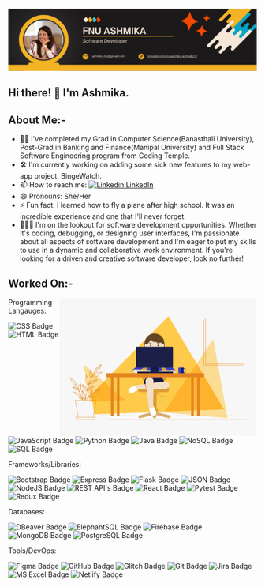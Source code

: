 ![alt text](https://github.com/FnuAshmika/FnuAshmika/blob/main/Fnu%20Ashmika%20(1).png)

## Hi there! :wave: I'm Ashmika.

## About Me:-
  
- 👩‍🎓 I've completed my Grad in Computer Science(Banasthali University), Post-Grad in Banking and Finance(Manipal University) and Full Stack Software Engineering program from Coding Temple.
- 🛠️ I'm currently working on adding some sick new features to my web-app project, BingeWatch.
- 📫 How to reach me: [![Linkedin](https://i.stack.imgur.com/gVE0j.png) LinkedIn](https://www.linkedin.com/in/ashmika-a351a627/)
- 😄 Pronouns: She/Her
-  ⚡ Fun fact: I learned how to fly a plane after high school. It was an incredible experience and one that I'll never forget.
- 👩🏻‍💻 I'm on the lookout for software development opportunities. Whether it's coding, debugging, or designing user interfaces, I'm passionate about all aspects of software development and I'm eager to put my skills to use in a dynamic and collaborative work environment. If you're looking for a driven and creative software developer, look no further!

## Worked On:-

<img align='right' src="https://github.com/FnuAshmika/FnuAshmika/blob/main/coder.gif" alt="coder" style="width: 400px; height: 280px;">

Programming Langauges: 

![CSS Badge](https://img.shields.io/badge/CSS-1572B6?style=for-the-badge&logo=css3&logoColor=white) ![HTML Badge](https://img.shields.io/badge/HTML-E34F26?style=for-the-badge&logo=html5&logoColor=white) ![JavaScript Badge](https://img.shields.io/badge/JavaScript-F7DF1E?style=for-the-badge&logo=javascript&logoColor=black) ![Python Badge](https://img.shields.io/badge/Python-3776AB?style=for-the-badge&logo=python&logoColor=white) ![Java Badge](https://img.shields.io/badge/Java-007396?style=for-the-badge&logo=java&logoColor=white) ![NoSQL Badge](https://img.shields.io/badge/NoSQL-4DB33D?style=for-the-badge&logo=mongodb&logoColor=white) ![SQL Badge](https://img.shields.io/badge/SQL-4479A1?style=for-the-badge&logo=postgresql&logoColor=white)

Frameworks/Libraries:

![Bootstrap Badge](https://img.shields.io/badge/Bootstrap-blueviolet?style=for-the-badge&logo=bootstrap&logoColor=white) ![Express Badge](https://img.shields.io/badge/Express-green?style=for-the-badge&logo=express&logoColor=white) ![Flask Badge](https://img.shields.io/badge/Flask-orange?style=for-the-badge&logo=flask&logoColor=white) ![JSON Badge](https://img.shields.io/badge/JSON-File-blue?style=for-the-badge&logo=json&logoColor=white) ![NodeJS Badge](https://img.shields.io/badge/NodeJS-brightgreen?style=for-the-badge&logo=node.js&logoColor=white) ![REST API's Badge](https://img.shields.io/badge/REST%20APIs-purple?style=for-the-badge&logo=rest&logoColor=white) ![React Badge](https://img.shields.io/badge/React-blue?style=for-the-badge&logo=react&logoColor=white) ![Pytest Badge](https://img.shields.io/badge/Pytest-red?style=for-the-badge&logo=pytest&logoColor=white) ![Redux Badge](https://img.shields.io/badge/Redux-purple?style=for-the-badge&logo=redux&logoColor=white)

Databases: 

![DBeaver Badge](https://img.shields.io/badge/DBeaver-007ACC?style=for-the-badge&logo=dbeaver&logoColor=white) ![ElephantSQL Badge](https://img.shields.io/badge/ElephantSQL-2B5D8C?style=for-the-badge&logo=elephantsql&logoColor=white) ![Firebase Badge](https://img.shields.io/badge/Firebase-FFCA28?style=for-the-badge&logo=firebase&logoColor=white) ![MongoDB Badge](https://img.shields.io/badge/MongoDB-47A248?style=for-the-badge&logo=mongodb&logoColor=white) ![PostgreSQL Badge](https://img.shields.io/badge/PostgreSQL-336791?style=for-the-badge&logo=postgresql&logoColor=white)

Tools/DevOps: 

![Figma Badge](https://img.shields.io/badge/Figma-F24E1E?style=for-the-badge&logo=figma&logoColor=white) ![GitHub Badge](https://img.shields.io/badge/GitHub-181717?style=for-the-badge&logo=github&logoColor=white) ![Glitch Badge](https://img.shields.io/badge/Glitch-2800FF?style=for-the-badge&logo=glitch&logoColor=white) ![Git Badge](https://img.shields.io/badge/Git-F05032?style=for-the-badge&logo=git&logoColor=white) ![Jira Badge](https://img.shields.io/badge/Jira-0052CC?style=for-the-badge&logo=jira&logoColor=white) ![MS Excel Badge](https://img.shields.io/badge/Excel-217346?style=for-the-badge&logo=microsoft-excel&logoColor=white) ![Netlify Badge](https://img.shields.io/badge/Netlify-00C7B7?style=for-the-badge&logo=netlify&logoColor=white)




